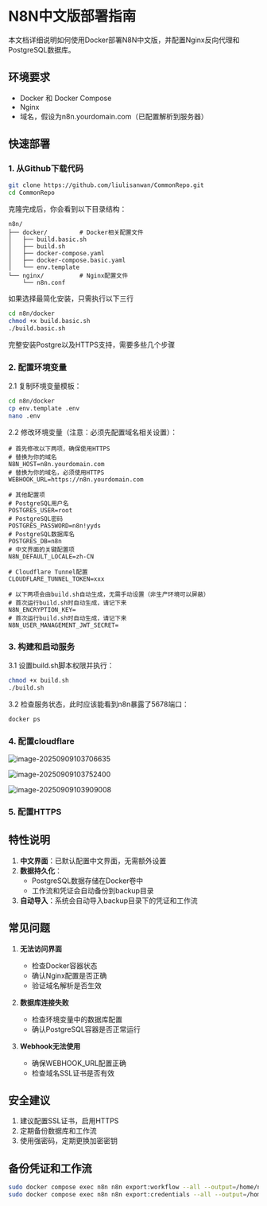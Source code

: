 # N8N中文版部署指南

本文档详细说明如何使用Docker部署N8N中文版，并配置Nginx反向代理和PostgreSQL数据库。

## 环境要求

- Docker 和 Docker Compose
- Nginx
- 域名，假设为n8n.yourdomain.com（已配置解析到服务器）

## 快速部署
### 1. 从Github下载代码
```bash
git clone https://github.com/liulisanwan/CommonRepo.git
cd CommonRepo
```
克隆完成后，你会看到以下目录结构：
```
n8n/
├── docker/         # Docker相关配置文件
│   ├── build.basic.sh
│   ├── build.sh
│   ├── docker-compose.yaml
│   ├── docker-compose.basic.yaml
│   └── env.template
└── nginx/          # Nginx配置文件
    └── n8n.conf
```
如果选择最简化安装，只需执行以下三行
```bash
cd n8n/docker
chmod +x build.basic.sh
./build.basic.sh
```
完整安装Postgre以及HTTPS支持，需要多些几个步骤

### 2. 配置环境变量
2.1 复制环境变量模板：

```bash
cd n8n/docker
cp env.template .env
nano .env
```

2.2 修改环境变量（注意：必须先配置域名相关设置）：
```env
# 首先修改以下两项，确保使用HTTPS
# 替换为你的域名
N8N_HOST=n8n.yourdomain.com
# 替换为你的域名，必须使用HTTPS
WEBHOOK_URL=https://n8n.yourdomain.com

# 其他配置项
# PostgreSQL用户名
POSTGRES_USER=root
# PostgreSQL密码
POSTGRES_PASSWORD=n8n!yyds
# PostgreSQL数据库名                     
POSTGRES_DB=n8n
# 中文界面的关键配置项    
N8N_DEFAULT_LOCALE=zh-CN

# Cloudflare Tunnel配置
CLOUDFLARE_TUNNEL_TOKEN=xxx

# 以下两项会由build.sh自动生成，无需手动设置（非生产环境可以屏蔽）
# 首次运行build.sh时自动生成，请记下来
N8N_ENCRYPTION_KEY=
# 首次运行build.sh时自动生成，请记下来                      
N8N_USER_MANAGEMENT_JWT_SECRET=
```

### 3. 构建和启动服务
3.1 设置build.sh脚本权限并执行：
```bash
chmod +x build.sh
./build.sh
```

3.2 检查服务状态，此时应该能看到n8n暴露了5678端口：
```bash
docker ps
```

### 4. 配置cloudflare
![image-20250909103706635](https://liuli-sanwan.oss-cn-beijing.aliyuncs.com/pic/image-20250909103706635.png)

![image-20250909103752400](https://liuli-sanwan.oss-cn-beijing.aliyuncs.com/pic/image-20250909103752400.png)

![image-20250909103909008](C:\Users\Administrator\AppData\Roaming\Typora\typora-user-images\image-20250909103909008.png)



### 5. 配置HTTPS


## 特性说明

1. **中文界面**：已默认配置中文界面，无需额外设置
2. **数据持久化**：
   - PostgreSQL数据存储在Docker卷中
   - 工作流和凭证会自动备份到backup目录
3. **自动导入**：系统会自动导入backup目录下的凭证和工作流

## 常见问题

1. **无法访问界面**
   - 检查Docker容器状态
   - 确认Nginx配置是否正确
   - 验证域名解析是否生效

2. **数据库连接失败**
   - 检查环境变量中的数据库配置
   - 确认PostgreSQL容器是否正常运行

3. **Webhook无法使用**
   - 确保WEBHOOK_URL配置正确
   - 检查域名SSL证书是否有效

## 安全建议

1. 建议配置SSL证书，启用HTTPS
2. 定期备份数据库和工作流
3. 使用强密码，定期更换加密密钥

## 备份凭证和工作流

```bash
sudo docker compose exec n8n n8n export:workflow --all --output=/home/node/backup/workflows
sudo docker compose exec n8n n8n export:credentials --all --output=/home/node/backup/credentials
```
